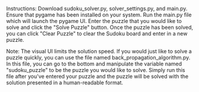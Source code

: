 Instructions: Download sudoku_solver.py, solver_settings.py, and main.py. Ensure that pygame has been installed on your system. Run the main.py file which will launch the
pygame UI. Enter the puzzle that you would like to solve and click the "Solve Puzzle" button. Once the puzzle has been solved, you can click "Clear Puzzle" to clear the
Sudoku board and enter in a new puzzle.

Note: The visual UI limits the solution speed. If you would just like to solve a puzzle quickly, you can use the file named back_propagation_algorithm.py. In this file, you can go to the bottom and manipulate the variable named "sudoku_puzzle" to be the puzzle you would like to solve. Simply run this file after you've entered your puzzle and the puzzle will
be solved with the solution presented in a human-readable format.
